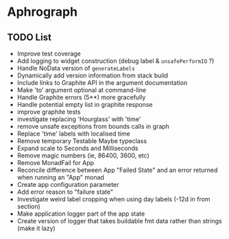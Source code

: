 # Aphrograph

## TODO List

* Improve test coverage
* Add logging to widget construction (debug label & `unsafePerformIO` ?)
* Handle NoData version of `generateLabels` 
* Dynamically add version information from stack build
* Include links to Graphite API in the argument documentation
* Make 'to' argument optional at command-line
* Handle Graphite errors (5**) more gracefully
* Handle potential empty list in graphite response
* improve graphite tests
* investigate replacing 'Hourglass' with 'time'
* remove unsafe exceptions from bounds calls in graph
* Replace 'time' labels with localised time
* Remove temporary Testable Maybe typeclass
* Expand scale to Seconds and Milliseconds
* Remove magic numbers (ie, 86400, 3600, etc)
* Remove MonadFail for App
* Reconcile difference between App "Failed State" and an error returned when running an "App" monad
* Create app configuration parameter
* Add error reason to "failure state"
* Investigate weird label cropping when using day labels (-12d in from section)
* Make application logger part of the app state
* Create version of logger that takes buildable fmt data rather than strings (make it lazy)
